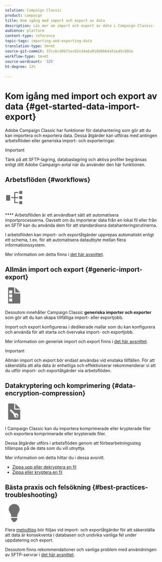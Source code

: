 ```yaml
---
solution: Campaign Classic
product: campaign
title: Kom igång med import och export av data
description: Läs mer om import och export av data i Campaign Classic.
audience: platform
content-type: reference
topic-tags: importing-and-exporting-data
translation-type: tm+mt
source-git-commit: 37cc6cd8b71ec82cd4e6a910d6664a51ed5c091e
workflow-type: tm+mt
source-wordcount: '325'
ht-degree: 12%

---
```



# Kom igång med import och export av data {#get-started-data-import-export}

Adobe Campaign Classic har funktioner för datahantering som gör att du kan importera och exportera data. Dessa åtgärder kan utföras med antingen arbetsflöden eller generiska import- och exporteringar.

>[!IMPORTANT]
>
>Tänk på att SFTP-lagring, databaslagring och aktiva profiler begränsas enligt ditt Adobe Campaign-avtal när du använder den här funktionen.

## Arbetsflöden {#workflows}

<img src="assets/do-not-localize/icon_workflows.svg" width="60px">

**** Arbetsflöden är ett användbart sätt att automatisera importprocesserna. Oavsett om du importerar data från en lokal fil eller från en SFTP kan du använda dem för att standardisera datahanteringsrutinerna.

I arbetsflöden kan import- och exportåtgärder upprepas automatiskt enligt ett schema, t.ex. för att automatisera datautbyte mellan flera informationssystem.

Mer information om detta finns i [det här avsnittet](../../platform/using/import-export-workflows.md).

## Allmän import och export {#generic-import-export}

<img src="assets/do-not-localize/icon_templates.svg" width="60px">

Dessutom innehåller Campaign Classic **generiska importer och exporter** som gör att du kan skapa tillfälliga import- eller exportjobb.

Import och export konfigureras i dedikerade mallar som du kan konfigurera och använda för att starta och övervaka import- och exportjobb.

Mer information om generisk import och export finns i [det här avsnittet](../../platform/using/about-generic-imports-exports.md).

>[!IMPORTANT]
>Allmän import och export bör endast användas vid enstaka tillfällen. För att säkerställa att alla data är enhetliga och effektiviserar rekommenderar vi att du utför import- och exportåtgärder via arbetsflöden.

## Datakryptering och komprimering {#data-encryption-compression}

<img src="assets/do-not-localize/icon_encrypt.svg" width="60px">

I Campaign Classic kan du importera komprimerade eller krypterade filer och exportera komprimerade eller krypterade filer.

Dessa åtgärder utförs i arbetsflöden genom att förbearbetningssteg tillämpas på de data som du vill utnyttja.

Mer information om detta hittar du i dessa avsnitt.

* [Zippa upp eller dekryptera en fil](../../platform/using/unzip-decrypt.md)
* [Zippa eller kryptera en fil](../../platform/using/zip-encrypt.md)

## Bästa praxis och felsökning {#best-practices-troubleshooting}

<img src="assets/do-not-localize/icon_bestpractices.svg" width="60px">

Flera [metodtips](../../platform/using/import-export-best-practices.md) bör följas vid import- och exportåtgärder för att säkerställa att data är konsekventa i databasen och undvika vanliga fel under uppdatering och export.

Dessutom finns rekommendationer och vanliga problem med användningen av SFTP-servrar i [det här avsnittet](../../platform/using/sftp-server-usage.md).
